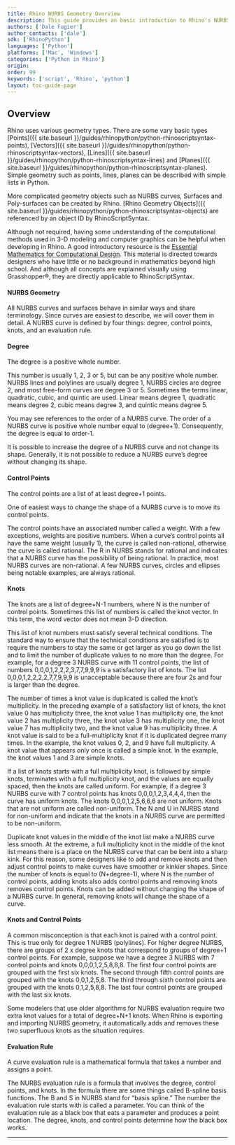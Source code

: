 ```yaml
---
title: Rhino NURBS Geometry Overview
description: This guide provides an basic introduction to Rhino's NURBS Geometry.
authors: ['Dale Fugier']
author_contacts: ['dale']
sdk: ['RhinoPython']
languages: ['Python']
platforms: ['Mac', 'Windows']
categories: ['Python in Rhino']
origin:
order: 99
keywords: ['script', 'Rhino', 'python']
layout: toc-guide-page
---
```


## Overview

Rhino uses various geometry types.  There are some vary basic types [Points]({{ site.baseurl }}/guides/rhinopython/python-rhinoscriptsyntax-points), [Vectors]({{ site.baseurl }}/guides/rhinopython/python-rhinoscriptsyntax-vectors), [Lines]({{ site.baseurl }}/guides/rhinopython/python-rhinoscriptsyntax-lines) and [Planes]({{ site.baseurl }}/guides/rhinopython/python-rhinoscriptsyntax-planes). Simple geometry such as points, lines, planes can be described with simple lists in Python.

More complicated geometry objects such as NURBS curves, Surfaces and Poly-surfaces can be created by Rhino. [Rhino Geometry Objects]({{ site.baseurl }}/guides/rhinopython/python-rhinoscriptsyntax-objects) are referenced by an object ID by RhinoScriptSyntax. 

Although not required, having some understanding of the computational methods used in 3-D modeling and computer graphics can be helpful when developing in Rhino. A good introductory resource is the [Essential Mathematics for Computational Design](http://www.rhino3d.com/download/Rhino/4.0/EssentialMathematicsSecondEdition). This material is directed towards designers who have little or no background in mathematics beyond high school. And although all concepts are explained visually using Grasshopper®, they are directly applicable to RhinoScriptSyntax.

#### NURBS Geometry

All NURBS curves and surfaces behave in similar ways and share terminology. Since curves are easiest to describe, we will cover them in detail. A NURBS curve is defined by four things: degree, control points, knots, and an evaluation rule. 

#### Degree

The degree is a positive whole number. 

This number is usually 1, 2, 3 or 5, but can be any positive whole number. NURBS lines and polylines are usually degree 1, NURBS circles are degree 2, and most free-form curves are degree 3 or 5. Sometimes the terms linear, quadratic, cubic, and quintic are used. Linear means degree 1, quadratic means degree 2, cubic means degree 3, and quintic means degree 5. 

You may see references to the order of a NURBS curve. The order of a NURBS curve is positive whole number equal to (degree+1). Consequently, the degree is equal to order-1. 

It is possible to increase the degree of a NURBS curve and not change its shape. Generally, it is not possible to reduce a NURBS curve’s degree without changing its shape. 

#### Control Points

The control points are a list of at least degree+1 points. 

One of easiest ways to change the shape of a NURBS curve is to move its control points. 

The control points have an associated number called a weight. With a few exceptions, weights are positive numbers. When a curve’s control points all have the same weight (usually 1), the curve is called non-rational, otherwise the curve is called rational. The R in NURBS stands for rational and indicates that a NURBS curve has the possibility of being rational. In practice, most NURBS curves are non-rational. A few NURBS curves, circles and ellipses being notable examples, are always rational. 

#### Knots

The knots are a list of degree+N-1 numbers, where N is the number of control points. Sometimes this list of numbers is called the knot vector. In this term, the word vector does not mean 3-D direction. 

This list of knot numbers must satisfy several technical conditions. The standard way to ensure that the technical conditions are satisfied is to require the numbers to stay the same or get larger as you go down the list and to limit the number of duplicate values to no more than the degree. For example, for a degree 3 NURBS curve with 11 control points, the list of numbers 0,0,0,1,2,2,2,3,7,7,9,9,9 is a satisfactory list of knots. The list 0,0,0,1,2,2,2,2,7,7,9,9,9 is unacceptable because there are four 2s and four is larger than the degree. 

The number of times a knot value is duplicated is called the knot’s multiplicity. In the preceding example of a satisfactory list of knots, the knot value 0 has multiplicity three, the knot value 1 has multiplicity one, the knot value 2 has multiplicity three, the knot value 3 has multiplicity one, the knot value 7 has multiplicity two, and the knot value 9 has multiplicity three. A knot value is said to be a full-multiplicity knot if it is duplicated degree many times. In the example, the knot values 0, 2, and 9 have full multiplicity. A knot value that appears only once is called a simple knot. In the example, the knot values 1 and 3 are simple knots. 

If a list of knots starts with a full multiplicity knot, is followed by simple knots, terminates with a full multiplicity knot, and the values are equally spaced, then the knots are called uniform. For example, if a degree 3 NURBS curve with 7 control points has knots 0,0,0,1,2,3,4,4,4, then the curve has uniform knots. The knots 0,0,0,1,2,5,6,6,6 are not uniform. Knots that are not uniform are called non-uniform. The N and U in NURBS stand for non-uniform and indicate that the knots in a NURBS curve are permitted to be non-uniform. 

Duplicate knot values in the middle of the knot list make a NURBS curve less smooth. At the extreme, a full multiplicity knot in the middle of the knot list means there is a place on the NURBS curve that can be bent into a sharp kink. For this reason, some designers like to add and remove knots and then adjust control points to make curves have smoother or kinkier shapes. Since the number of knots is equal to (N+degree-1), where N is the number of control points, adding knots also adds control points and removing knots removes control points. Knots can be added without changing the shape of a NURBS curve. In general, removing knots will change the shape of a curve. 

#### Knots and Control Points

A common misconception is that each knot is paired with a control point. This is true only for degree 1 NURBS (polylines). For higher degree NURBS, there are groups of 2 x degree knots that correspond to groups of degree+1 control points. For example, suppose we have a degree 3 NURBS with 7 control points and knots 0,0,0,1,2,5,8,8,8. The first four control points are grouped with the first six knots. The second through fifth control points are grouped with the knots 0,0,1,2,5,8. The third through sixth control points are grouped with the knots 0,1,2,5,8,8. The last four control points are grouped with the last six knots. 

Some modelers that use older algorithms for NURBS evaluation require two extra knot values for a total of degree+N+1 knots. When Rhino is exporting and importing NURBS geometry, it automatically adds and removes these two superfluous knots as the situation requires. 

#### Evaluation Rule

A curve evaluation rule is a mathematical formula that takes a number and assigns a point. 

The NURBS evaluation rule is a formula that involves the degree, control points, and knots. In the formula there are some things called B-spline basis functions. The B and S in NURBS stand for “basis spline.” The number the evaluation rule starts with is called a parameter. You can think of the evaluation rule as a black box that eats a parameter and produces a point location. The degree, knots, and control points determine how the black box works. 

---


